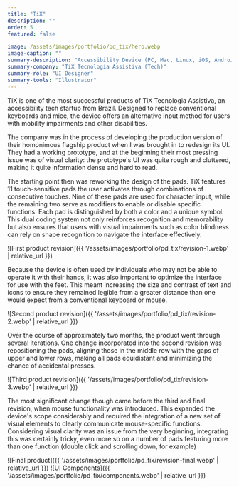 ```yaml
---
title: "TiX"
description: ""
order: 5
featured: false

image: /assets/images/portfolio/pd_tix/hero.webp
image-caption: ""
summary-description: "Accessibility Device (PC, Mac, Linux, iOS, Android)"
summary-company: "TiX Tecnologia Assistiva (Tech)"
summary-role: "UI Designer"
summary-tools: "Illustrator"
---
```


TiX is one of the most successful products of TiX Tecnologia Assistiva, an accessibility tech startup from Brazil. Designed to replace conventional keyboards and mice, the device offers an alternative input method for users with mobility impairments and other disabilities. 

The company was in the process of developing the production version of their homonimous flagship product when I was brought in to redesign its UI. They had a working prototype, and at the beginning their most pressing issue was of visual clarity: the prototype's UI was quite rough and cluttered, making it quite information dense and hard to read.

The starting point then was reworking the design of the pads. TiX features 11 touch-sensitive pads the user activates through combinations of consecutive touches. Nine of these pads are used for character input, while the remaining two serve as modifiers to enable or disable specific functions. Each pad is distinguished by both a color and a unique symbol. This dual coding system not only reinforces recognition and memorability but also ensures that users with visual impairments such as color blindness can rely on shape recognition to navigate the interface effectively.

![First product revision]({{ '/assets/images/portfolio/pd_tix/revision-1.webp' | relative_url }})

Because the device is often used by individuals who may not be able to operate it with their hands, it was also important to optimize the interface for use with the feet. This meant increasing the size and contrast of text and icons to ensure they remained legible from a greater distance than one would expect from a conventional keyboard or mouse.

![Second product revision]({{ '/assets/images/portfolio/pd_tix/revision-2.webp' | relative_url }})

Over the course of approximately two months, the product went through several iterations. One change incorporated into the second revision was repositioning the pads, aligning those in the middle row with the gaps of upper and lower rows, making all pads equidistant and minimizing the chance of accidental presses.

![Third product revision]({{ '/assets/images/portfolio/pd_tix/revision-3.webp' | relative_url }})

The most significant change though came before the third and final revision, when mouse functionality was introduced. This expanded the device's scope considerably and required the integration of a new set of visual elements to clearly communicate mouse-specific functions. Considering visual clarity was an issue from the very beginning, integrating this was certainly tricky, even more so on a number of pads featuring more than one function (double click and scrolling down, for example)

![Final product]({{ '/assets/images/portfolio/pd_tix/revision-final.webp' | relative_url }})
![UI Components]({{ '/assets/images/portfolio/pd_tix/components.webp' | relative_url }})